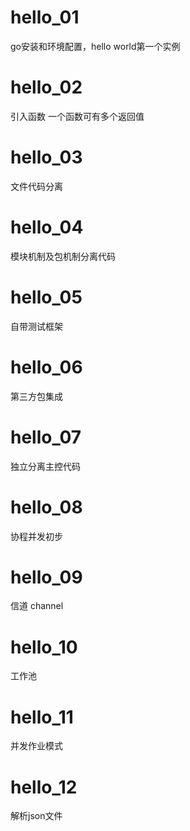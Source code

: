 hello_01
========
go安装和环境配置，hello world第一个实例

hello_02
========
引入函数
一个函数可有多个返回值

hello_03
========
文件代码分离

hello_04
========
模块机制及包机制分离代码

hello_05
========
自带测试框架

hello_06
========
第三方包集成

hello_07
========
独立分离主控代码

hello_08
========
协程并发初步

hello_09
========
信道 channel

hello_10
========
工作池

hello_11
========
并发作业模式

hello_12
========
解析json文件